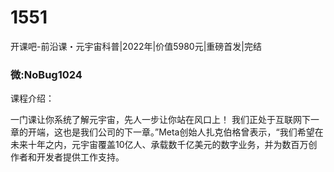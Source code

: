 # 1551
开课吧-前沿课・元宇宙科普|2022年|价值5980元|重磅首发|完结
### 微:NoBug1024 


课程介绍：

一门课让你系统了解元宇宙，先人一步让你站在风口上！
我们正处于互联网下一章的开端，这也是我们公司的下一章。”Meta创始人扎克伯格曾表示，“我们希望在未来十年之内，元宇宙覆盖10亿人、承载数千亿美元的数字业务，并为数百万创作者和开发者提供工作支持。
